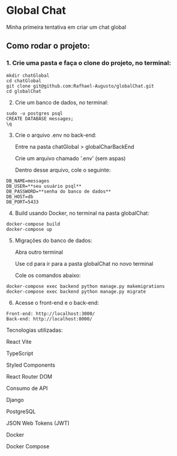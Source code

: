 # Global Chat

Minha primeira tentativa em criar um chat global

## Como rodar o projeto:

### 1. Crie uma pasta e faça o clone do projeto, no terminal:

```
mkdir chatGlobal
cd chatGlobal
git clone git@github.com:Rafhael-Augusto/globalChat.git
cd globalChat
```
2. Crie um banco de dados, no terminal:
```
sudo -u postgres psql
CREATE DATABASE messages;
\q
```

3. Crie o arquivo .env no back-end:

   Entre na pasta chatGlobal > globalCharBackEnd
   
   Crie um arquivo chamado '.env' (sem aspas)

   Dentro desse arquivo, cole o seguinte:
```
DB_NAME=messages
DB_USER=**seu usuário psql**
DB_PASSWORD=**senha do banco de dados**
DB_HOST=db
DB_PORT=5433
```
4. Build usando Docker, no terminal na pasta globalChat:
```
docker-compose build
docker-compose up
```
5. Migrações do banco de dados:

   Abra outro terminal
   
   Use cd para ir para a pasta globalChat no novo terminal
   
   Cole os comandos abaixo:
```
docker-compose exec backend python manage.py makemigrations
docker-compose exec backend python manage.py migrate
```
6. Acesse o front-end e o back-end:
```
Front-end: http://localhost:3000/
Back-end: http://localhost:8000/
```
Tecnologias utilizadas:

React Vite

TypeScript

Styled Components

React Router DOM

Consumo de API

Django

PostgreSQL

JSON Web Tokens (JWT)

Docker

Docker Compose
